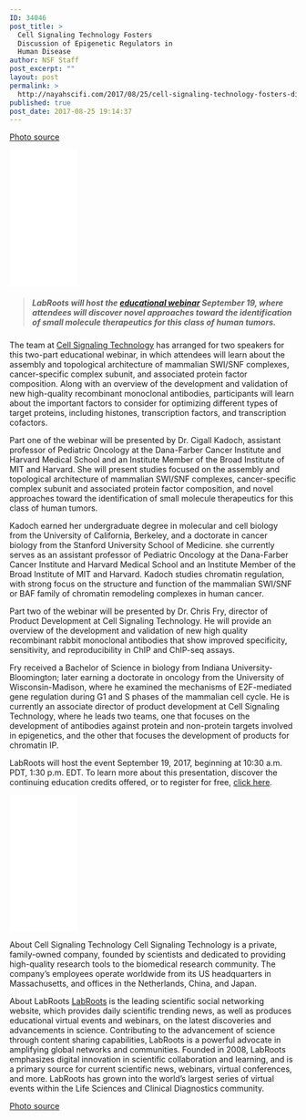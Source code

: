 ```yaml
---
ID: 34046
post_title: >
  Cell Signaling Technology Fosters
  Discussion of Epigenetic Regulators in
  Human Disease
author: NSF Staff
post_excerpt: ""
layout: post
permalink: >
  http://nayahscifi.com/2017/08/25/cell-signaling-technology-fosters-discussion-epigenetic-regulators-human-disease/
published: true
post_date: 2017-08-25 19:14:37
---
```

<a href="http://www.biocompare.com/9776-Antibodies/3631784-XP-Rabbit-Monoclonal-Antibodies/">Photo source</a>

<iframe style="width: 120px; height: 240px;" src="//ws-na.amazon-adsystem.com/widgets/q?ServiceVersion=20070822&amp;OneJS=1&amp;Operation=GetAdHtml&amp;MarketPlace=US&amp;source=ss&amp;ref=as_ss_li_til&amp;ad_type=product_link&amp;tracking_id=nayah099-20&amp;marketplace=amazon&amp;region=US&amp;placement=0231161174&amp;asins=0231161174&amp;linkId=463c93d45fc2e7a8d48997c5660543d5&amp;show_border=true&amp;link_opens_in_new_window=true" width="300" height="150" frameborder="0" marginwidth="0" marginheight="0" scrolling="no"></iframe>
<blockquote>
<h5 class="article-intro-text quote-lines">LabRoots will host the <a href="https://www.labroots.com/ms/webinar/structure-function-epigenetic-regulators-human-disease" rel="nofollow">educational webinar</a> September 19, where attendees will discover novel approaches toward the identification of small molecule therapeutics for this class of human tumors.</h5>
</blockquote>
<p class="responsiveNews">The team at <a href="http://www.cellsignal.com/" rel="nofollow">Cell Signaling Technology</a> has arranged for two speakers for this two-part educational webinar, in which attendees will learn about the assembly and topological architecture of mammalian SWI/SNF complexes, cancer-specific complex subunit, and associated protein factor composition. Along with an overview of the development and validation of new high-quality recombinant monoclonal antibodies, participants will learn about the important factors to consider for optimizing different types of target proteins, including histones, transcription factors, and transcription cofactors.</p>
<p class="responsiveNews">Part one of the webinar will be presented by Dr. Cigall Kadoch, assistant professor of Pediatric Oncology at the Dana-Farber Cancer Institute and Harvard Medical School and an Institute Member of the Broad Institute of MIT and Harvard. She will present studies focused on the assembly and topological architecture of mammalian SWI/SNF complexes, cancer-specific complex subunit and associated protein factor composition, and novel approaches toward the identification of small molecule therapeutics for this class of human tumors.</p>
<p class="responsiveNews">Kadoch earned her undergraduate degree in molecular and cell biology from the University of California, Berkeley, and a doctorate in cancer biology from the Stanford University School of Medicine. she currently serves as an assistant professor of Pediatric Oncology at the Dana-Farber Cancer Institute and Harvard Medical School and an Institute Member of the Broad Institute of MIT and Harvard. Kadoch studies chromatin regulation, with strong focus on the structure and function of the mammalian SWI/SNF or BAF family of chromatin remodeling complexes in human cancer.</p>
<p class="responsiveNews">Part two of the webinar will be presented by Dr. Chris Fry, director of Product Development at Cell Signaling Technology. He will provide an overview of the development and validation of new high quality recombinant rabbit monoclonal antibodies that show improved specificity, sensitivity, and reproducibility in ChIP and ChIP-seq assays.</p>
<p class="responsiveNews">Fry received a Bachelor of Science in biology from Indiana University-Bloomington; later earning a doctorate in oncology from the University of Wisconsin-Madison, where he examined the mechanisms of E2F-mediated gene regulation during G1 and S phases of the mammalian cell cycle. He is currently an associate director of product development at Cell Signaling Technology, where he leads two teams, one that focuses on the development of antibodies against protein and non-protein targets involved in epigenetics, and the other that focuses the development of products for chromatin IP.</p>
<p class="responsiveNews">LabRoots will host the event September 19, 2017, beginning at 10:30 a.m. PDT, 1:30 p.m. EDT. To learn more about this presentation, discover the continuing education credits offered, or to register for free, <a href="https://www.labroots.com/ms/webinar/structure-function-epigenetic-regulators-human-disease" rel="nofollow">click here</a>.</p>

<iframe style="width:120px;height:240px;" marginwidth="0" marginheight="0" scrolling="no" frameborder="0" src="//ws-na.amazon-adsystem.com/widgets/q?ServiceVersion=20070822&OneJS=1&Operation=GetAdHtml&MarketPlace=US&source=ss&ref=as_ss_li_til&ad_type=product_link&tracking_id=nayah099-20&marketplace=amazon&region=US&placement=B01CNZGEOA&asins=B01CNZGEOA&linkId=3d5673fcaeeb92245aa9b181ee538352&show_border=true&link_opens_in_new_window=true"></iframe>

<p class="responsiveNews">About Cell Signaling Technology
Cell Signaling Technology is a private, family-owned company, founded by scientists and dedicated to providing high-quality research tools to the biomedical research community. The company’s employees operate worldwide from its US headquarters in Massachusetts, and offices in the Netherlands, China, and Japan.</p>
<p class="responsiveNews">About LabRoots
<a href="http://www.labroots.com/" rel="nofollow">LabRoots</a> is the leading scientific social networking website, which provides daily scientific trending news, as well as produces educational virtual events and webinars, on the latest discoveries and advancements in science. Contributing to the advancement of science through content sharing capabilities, LabRoots is a powerful advocate in amplifying global networks and communities. Founded in 2008, LabRoots emphasizes digital innovation in scientific collaboration and learning, and is a primary source for current scientific news, webinars, virtual conferences, and more. LabRoots has grown into the world’s largest series of virtual events within the Life Sciences and Clinical Diagnostics community.</p>
<a href="http://www.biocompare.com/9776-Antibodies/3631784-XP-Rabbit-Monoclonal-Antibodies/">Photo source </a>